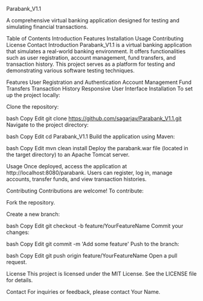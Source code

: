 Parabank_V1.1

A comprehensive virtual banking application designed for testing and simulating financial transactions.

Table of Contents
Introduction
Features
Installation
Usage
Contributing
License
Contact
Introduction
Parabank_V1.1 is a virtual banking application that simulates a real-world banking environment. It offers functionalities such as user registration, account management, fund transfers, and transaction history. This project serves as a platform for testing and demonstrating various software testing techniques.

Features
User Registration and Authentication
Account Management
Fund Transfers
Transaction History
Responsive User Interface
Installation
To set up the project locally:

Clone the repository:

bash
Copy
Edit
git clone https://github.com/sagarjav/Parabank_V1.1.git
Navigate to the project directory:

bash
Copy
Edit
cd Parabank_V1.1
Build the application using Maven:

bash
Copy
Edit
mvn clean install
Deploy the parabank.war file (located in the target directory) to an Apache Tomcat server.

Usage
Once deployed, access the application at http://localhost:8080/parabank. Users can register, log in, manage accounts, transfer funds, and view transaction histories.

Contributing
Contributions are welcome! To contribute:

Fork the repository.

Create a new branch:

bash
Copy
Edit
git checkout -b feature/YourFeatureName
Commit your changes:

bash
Copy
Edit
git commit -m 'Add some feature'
Push to the branch:

bash
Copy
Edit
git push origin feature/YourFeatureName
Open a pull request.

License
This project is licensed under the MIT License. See the LICENSE file for details.

Contact
For inquiries or feedback, please contact Your Name.
